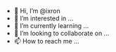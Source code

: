 - 👋 Hi, I’m @ixron
- 👀 I’m interested in ...
- 🌱 I’m currently learning ...
- 💞️ I’m looking to collaborate on ...
- 📫 How to reach me ...

<!---
ixron/ixron is a ✨ special ✨ repository because its `README.md` (this file) appears on your GitHub profile.
You can click the Preview link to take a look at your changes.
--->
